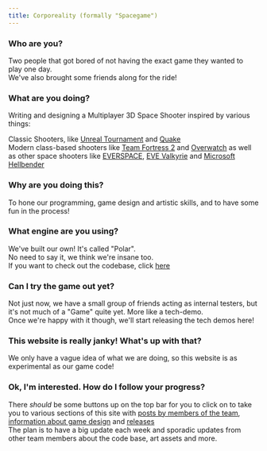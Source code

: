```yaml
---
title: Corporeality (formally "Spacegame")
---
```

### Who are you?
Two people that got bored of not having the exact game they wanted to play one day.  
We've also brought some friends along for the ride!

### What are you doing?
Writing and designing a Multiplayer 3D Space Shooter inspired by various things:

Classic Shooters, like [Unreal Tournament](https://en.wikipedia.org/wiki/Unreal_Tournament) and [Quake](https://en.wikipedia.org/wiki/Quake_(series))  
Modern class-based shooters like [Team Fortress 2](https://en.wikipedia.org/wiki/Team_Fortress_2) and [Overwatch](https://en.wikipedia.org/wiki/Overwatch_(video_game))  
as well as other space shooters like [EVERSPACE](https://everspace-game.com/), [EVE Valkyrie](https://www.evevalkyrie.com/) and [Microsoft Hellbender](https://en.wikipedia.org/wiki/Hellbender_(video_game))

### Why are you doing this?
To hone our programming, game design and artistic skills, and to have some fun in the process!

### What engine are you using?
We've built our own! It's called "Polar".  
No need to say it, we think we're insane too.  
If you want to check out the codebase, click [here](https://github.com/polar-engine/polar)

### Can I try the game out yet?
Not just now, we have a small group of friends acting as internal testers, but it's not much of a "Game" quite yet. More like a tech-demo.  
Once we're happy with it though, we'll start releasing the tech demos here!

### This website is really janky! What's up with that?
We only have a vague idea of what we are doing, so this website is as experimental as our game code! <br>

### Ok, I'm interested. How do I follow your progress?
There *should* be some buttons up on the top bar for you to click on to take you to various sections of this site with [posts by members of the team](/polar-space/blog), [information about game design](/polar-space/design) and [releases](/polar-space/release)  
The plan is to have a big update each week and sporadic updates from other team members about the code base, art assets and more.  

